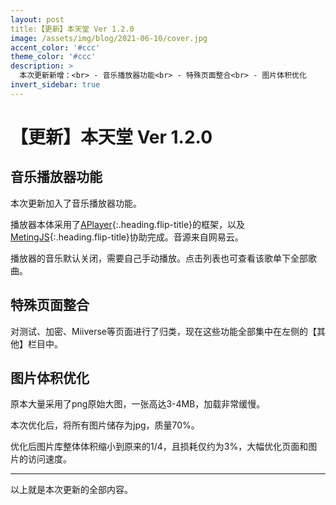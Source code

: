 ```yaml
---
layout: post
title:【更新】本天堂 Ver 1.2.0
image: /assets/img/blog/2021-06-10/cover.jpg
accent_color: '#ccc'
theme_color: '#ccc'
description: >
  本次更新新增：<br> - 音乐播放器功能<br> - 特殊页面整合<br> - 图片体积优化
invert_sidebar: true
---
```


# 【更新】本天堂 Ver 1.2.0

## 音乐播放器功能

本次更新加入了音乐播放器功能。

播放器本体采用了[APlayer]{:.heading.flip-title}的框架，以及[MetingJS]{:.heading.flip-title}协助完成。音源来自网易云。

播放器的音乐默认关闭，需要自己手动播放。点击列表也可查看该歌单下全部歌曲。

## 特殊页面整合

对测试、加密、Miiverse等页面进行了归类，现在这些功能全部集中在左侧的【其他】栏目中。

## 图片体积优化

原本大量采用了png原始大图，一张高达3-4MB，加载非常缓慢。

本次优化后，将所有图片储存为jpg，质量70%。

优化后图片库整体体积缩小到原来的1/4，且损耗仅约为3%，大幅优化页面和图片的访问速度。

---

以上就是本次更新的全部内容。

[APlayer]: https://aplayer.js.org/
[MetingJS]: https://github.com/metowolf/MetingJS